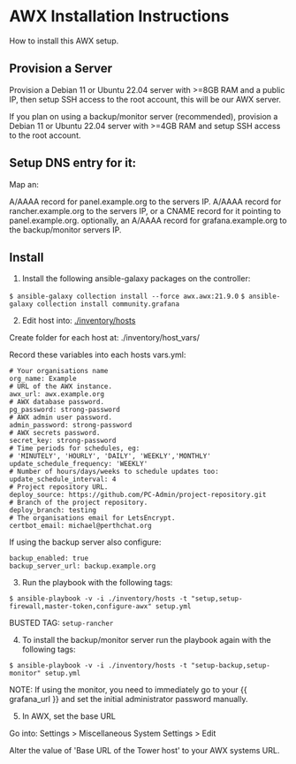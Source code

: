 
# AWX Installation Instructions

How to install this AWX setup.


## Provision a Server

Provision a Debian 11 or Ubuntu 22.04 server with >=8GB RAM and a public IP, then setup SSH access to the root account, this will be our AWX server.

If you plan on using a backup/monitor server (recommended), provision a Debian 11 or Ubuntu 22.04 server with >=4GB RAM and setup SSH access to the root account.


## Setup DNS entry for it:

Map an: 

A/AAAA record for panel.example.org to the servers IP.
A/AAAA record for rancher.example.org to the servers IP, 
    or a CNAME record for it pointing to panel.example.org.
optionally, an A/AAAA record for grafana.example.org to the backup/monitor servers IP.


## Install

1) Install the following ansible-galaxy packages on the controller:

`$ ansible-galaxy collection install --force awx.awx:21.9.0`
`$ ansible-galaxy collection install community.grafana`


2) Edit host into: [./inventory/hosts](./inventory/hosts)

Create folder for each host at: ./inventory/host_vars/

Record these variables into each hosts vars.yml:
```
# Your organisations name
org_name: Example
# URL of the AWX instance.
awx_url: awx.example.org
# AWX database password.
pg_password: strong-password
# AWX admin user password.
admin_password: strong-password
# AWX secrets password.
secret_key: strong-password
# Time periods for schedules, eg: 
# 'MINUTELY', 'HOURLY', 'DAILY', 'WEEKLY','MONTHLY'
update_schedule_frequency: 'WEEKLY'
# Number of hours/days/weeks to schedule updates too:
update_schedule_interval: 4
# Project repository URL.
deploy_source: https://github.com/PC-Admin/project-repository.git
# Branch of the project repository.
deploy_branch: testing
# The organisations email for LetsEncrypt.
certbot_email: michael@perthchat.org
```

If using the backup server also configure:
```
backup_enabled: true
backup_server_url: backup.example.org
```


3) Run the playbook with the following tags:

`$ ansible-playbook -v -i ./inventory/hosts -t "setup,setup-firewall,master-token,configure-awx" setup.yml`

BUSTED TAG: `setup-rancher`


4) To install the backup/monitor server run the playbook again with the following tags:

`$ ansible-playbook -v -i ./inventory/hosts -t "setup-backup,setup-monitor" setup.yml`

NOTE: If using the monitor, you need to immediately go to your {{ grafana_url }} and set the initial administrator password manually.


5) In AWX, set the base URL

Go into: Settings > Miscellaneous System Settings > Edit

Alter the value of 'Base URL of the Tower host' to your AWX systems URL.
